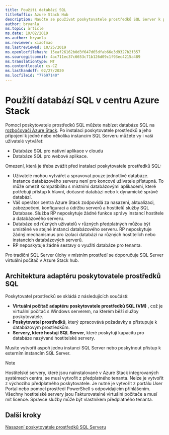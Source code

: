```yaml
---
title: Použití databází SQL
titleSuffix: Azure Stack Hub
description: Naučte se používat poskytovatele prostředků SQL Server k poskytování databází SQL jako služby v centru Azure Stack.
author: bryanla
ms.topic: article
ms.date: 10/02/2019
ms.author: bryanla
ms.reviewer: xiaofmao
ms.lastreviewed: 10/25/2019
ms.openlocfilehash: 15eaf26162b0d3f647d65dfab66e3d9327b2f357
ms.sourcegitcommit: 4ac711ec37c6653c71b126d09c1f93ec4215a489
ms.translationtype: MT
ms.contentlocale: cs-CZ
ms.lasthandoff: 02/27/2020
ms.locfileid: "77697140"
---
```

# <a name="use-sql-databases-on-azure-stack-hub"></a>Použití databází SQL v centru Azure Stack

Pomocí poskytovatele prostředků SQL můžete nabízet databáze SQL na [rozbočovači Azure Stack](azure-stack-overview.md). Po instalaci poskytovatele prostředků a jeho připojení k jedné nebo několika instancím SQL Serveru můžete vy i vaši uživatelé vytvářet:

- Databáze SQL pro nativní aplikace v cloudu
- Databáze SQL pro webové aplikace.

Omezení, která je třeba zvážit před instalací poskytovatele prostředků SQL:

- Uživatelé mohou vytvářet a spravovat pouze jednotlivé databáze. Instance databázového serveru není pro koncové uživatele přístupná. To může omezit kompatibilitu s místními databázovými aplikacemi, které potřebují přístup k hlavní, dočasné databázi nebo k dynamické správě databází.
- Váš operátor centra Azure Stack zodpovídá za nasazení, aktualizaci, zabezpečení, konfiguraci a údržbu serverů a hostitelů služby SQL Database. Služba RP neposkytuje žádné funkce správy instancí hostitele a databázového serveru.
- Databáze od různých uživatelů v různých předplatných můžou být umístěné ve stejné instanci databázového serveru. RP neposkytuje žádný mechanismus pro izolaci databází na různých hostitelích nebo instancích databázových serverů.
- RP neposkytuje žádné sestavy o využití databáze pro tenanta.

Pro tradiční SQL Server úlohy v místním prostředí se doporučuje SQL Server virtuální počítač v Azure Stack hub.

## <a name="sql-resource-provider-adapter-architecture"></a>Architektura adaptéru poskytovatele prostředků SQL

Poskytovatel prostředků se skládá z následujících součástí:

- **Virtuální počítač adaptéru poskytovatele prostředků SQL (VM)** , což je virtuální počítač s Windows serverem, na kterém běží služby poskytovatele.
- **Poskytovatel prostředků**, který zpracovává požadavky a přistupuje k databázovým prostředkům.
- **Servery, které hostují SQL Server**, které poskytují kapacitu pro databáze nazývané hostitelské servery.

Musíte vytvořit aspoň jednu instanci SQL Server nebo poskytnout přístup k externím instancím SQL Server.

> [!NOTE]
> Hostitelské servery, které jsou nainstalované v Azure Stack integrovaných systémech centra, se musí vytvořit z předplatného tenanta. Nelze je vytvořit z výchozího předplatného poskytovatele. Je nutné je vytvořit z portálu User Portal nebo pomocí prostředí PowerShell s odpovídajícím přihlášením. Všechny hostitelské servery jsou Fakturovatelné virtuální počítače a musí mít licence. Správce služby může být vlastníkem předplatného tenanta.

## <a name="next-steps"></a>Další kroky

[Nasazení poskytovatele prostředků SQL Serveru](azure-stack-sql-resource-provider-deploy.md)
